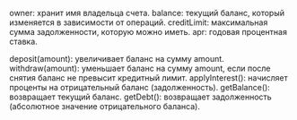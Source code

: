 owner: хранит имя владельца счета.
balance: текущий баланс, который изменяется в зависимости от операций.
creditLimit: максимальная сумма задолженности, которую можно иметь.
apr: годовая процентная ставка.


deposit(amount): увеличивает баланс на сумму amount.
withdraw(amount): уменьшает баланс на сумму amount, если после снятия баланс не превысит кредитный лимит.
applyInterest(): начисляет проценты на отрицательный баланс (задолженность).
getBalance(): возвращает текущий баланс.
getDebt(): возвращает задолженность (абсолютное значение отрицательного баланса).